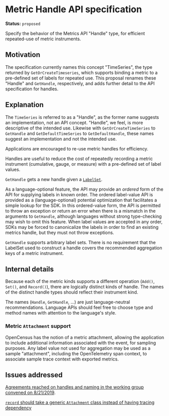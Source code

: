# Metric Handle API specification

**Status:** `proposed`

Specify the behavior of the Metrics API "Handle" type, for efficient repeated-use of metric instruments.

## Motivation

The specification currently names this concept "TimeSeries", the type returned by `GetOrCreateTimeseries`, which supports binding a metric to a pre-defined set of labels for repeated use.  This proposal renames these "Handle" and `GetHandle`, respectively, and adds further detail to the API specification for handles.  

## Explanation

The `TimeSeries` is referred to as a "Handle", as the former name suggests an implementation, not an API concept. "Handle", we feel, is more descriptive of the intended use.  Likewise with `GetOrCreateTimeSeries` to `GetHandle` and `GetDefaultTimeSeries` to `GetDefaultHandle`, these names suggest an implementation and not the intended use.

Applications are encouraged to re-use metric handles for efficiency.

Handles are useful to reduce the cost of repeatedly recording a metric instrument (cumulative, gauge, or measure) with a pre-defined set of label values.

`GetHandle` gets a new handle given a [`LabelSet`](./0049-metric-label-set.md).

As a language-optional feature, the API may provide an _ordered_ form of the API for supplying labels in known order.  The ordered label-value API is provided as a (language-optional) potential optimization that facilitates a simple lookup for the SDK.  In this ordered-value form, the API is permitted to throw an exception or return an error when there is a mismatch in the arguments to `GetHandle`, although languages without strong type-checking may wish to omit this feature.  When label values are accepted in any order, SDKs may be forced to canonicalize the labels in order to find an existing metrics handle, but they must not throw exceptions.

`GetHandle` supports arbitrary label sets.  There is no requirement that the LabelSet used to construct a handle covers the recommended aggregation keys of a metric instrument.

## Internal details

Because each of the metric kinds supports a different operation (`Add()`, `Set()`, and `Record()`), there are logically distinct kinds of handle.  The names of the distinct handle types should reflect their instrument kind.

The names (`Handle`, `GetHandle`, ...) are just language-neutral recommendations.  Language APIs should feel free to choose type and method names with attention to the language's style.

### Metric `Attachment` support

OpenCensus has the notion of a metric attachment, allowing the application to include additional information associated with the event, for sampling purposes.  Any label value not used for aggregation may be used as a sample "attachment", including the OpenTelemetry span context, to associate sample trace context with exported metrics.

## Issues addressed

[Agreements reached on handles and naming in the working group convened on 8/21/2019](https://docs.google.com/document/d/1d0afxe3J6bQT-I6UbRXeIYNcTIyBQv4axfjKF4yvAPA/edit#).

[`record` should take a generic `Attachment` class instead of having tracing dependency](https://github.com/open-telemetry/opentelemetry-specification/issues/144)

